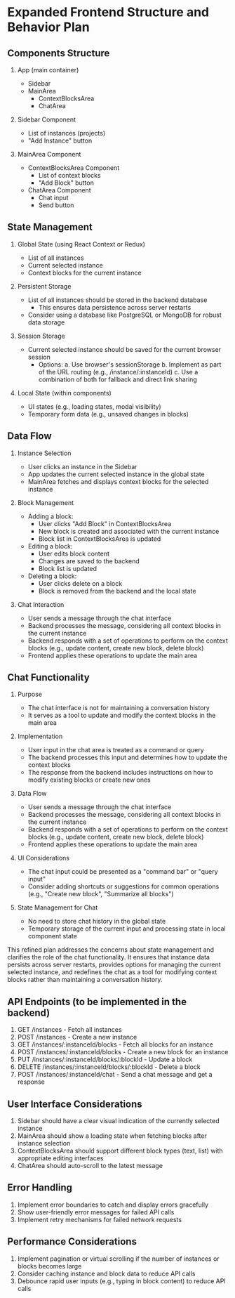 # Expanded Frontend Structure and Behavior Plan

## Components Structure
1. App (main container)
   - Sidebar
   - MainArea
     - ContextBlocksArea
     - ChatArea

2. Sidebar Component
   - List of instances (projects)
   - "Add Instance" button

3. MainArea Component
   - ContextBlocksArea Component
     - List of context blocks
     - "Add Block" button
   - ChatArea Component
     - Chat input
     - Send button

## State Management

1. Global State (using React Context or Redux)
   - List of all instances
   - Current selected instance
   - Context blocks for the current instance

2. Persistent Storage
   - List of all instances should be stored in the backend database
     - This ensures data persistence across server restarts
   - Consider using a database like PostgreSQL or MongoDB for robust data storage

3. Session Storage
   - Current selected instance should be saved for the current browser session
     - Options:
       a. Use browser's sessionStorage
       b. Implement as part of the URL routing (e.g., /instance/:instanceId)
       c. Use a combination of both for fallback and direct link sharing

4. Local State (within components)
   - UI states (e.g., loading states, modal visibility)
   - Temporary form data (e.g., unsaved changes in blocks)

## Data Flow
1. Instance Selection
   - User clicks an instance in the Sidebar
   - App updates the current selected instance in the global state
   - MainArea fetches and displays context blocks for the selected instance

2. Block Management
   - Adding a block: 
     - User clicks "Add Block" in ContextBlocksArea
     - New block is created and associated with the current instance
     - Block list in ContextBlocksArea is updated
   - Editing a block:
     - User edits block content
     - Changes are saved to the backend
     - Block list is updated
   - Deleting a block:
     - User clicks delete on a block
     - Block is removed from the backend and the local state

3. Chat Interaction
   - User sends a message through the chat interface
   - Backend processes the message, considering all context blocks in the current instance
   - Backend responds with a set of operations to perform on the context blocks (e.g., update content, create new block, delete block)
   - Frontend applies these operations to update the main area

## Chat Functionality

1. Purpose
   - The chat interface is not for maintaining a conversation history
   - It serves as a tool to update and modify the context blocks in the main area

2. Implementation
   - User input in the chat area is treated as a command or query
   - The backend processes this input and determines how to update the context blocks
   - The response from the backend includes instructions on how to modify existing blocks or create new ones

3. Data Flow
   - User sends a message through the chat interface
   - Backend processes the message, considering all context blocks in the current instance
   - Backend responds with a set of operations to perform on the context blocks (e.g., update content, create new block, delete block)
   - Frontend applies these operations to update the main area

4. UI Considerations
   - The chat input could be presented as a "command bar" or "query input"
   - Consider adding shortcuts or suggestions for common operations (e.g., "Create new block", "Summarize all blocks")

5. State Management for Chat
   - No need to store chat history in the global state
   - Temporary storage of the current input and processing state in local component state

This refined plan addresses the concerns about state management and clarifies the role of the chat functionality. It ensures that instance data persists across server restarts, provides options for managing the current selected instance, and redefines the chat as a tool for modifying context blocks rather than maintaining a conversation history.

## API Endpoints (to be implemented in the backend)
1. GET /instances - Fetch all instances
2. POST /instances - Create a new instance
3. GET /instances/:instanceId/blocks - Fetch all blocks for an instance
4. POST /instances/:instanceId/blocks - Create a new block for an instance
5. PUT /instances/:instanceId/blocks/:blockId - Update a block
6. DELETE /instances/:instanceId/blocks/:blockId - Delete a block
7. POST /instances/:instanceId/chat - Send a chat message and get a response

## User Interface Considerations
1. Sidebar should have a clear visual indication of the currently selected instance
2. MainArea should show a loading state when fetching blocks after instance selection
3. ContextBlocksArea should support different block types (text, list) with appropriate editing interfaces
4. ChatArea should auto-scroll to the latest message

## Error Handling
1. Implement error boundaries to catch and display errors gracefully
2. Show user-friendly error messages for failed API calls
3. Implement retry mechanisms for failed network requests

## Performance Considerations
1. Implement pagination or virtual scrolling if the number of instances or blocks becomes large
2. Consider caching instance and block data to reduce API calls
3. Debounce rapid user inputs (e.g., typing in block content) to reduce API calls